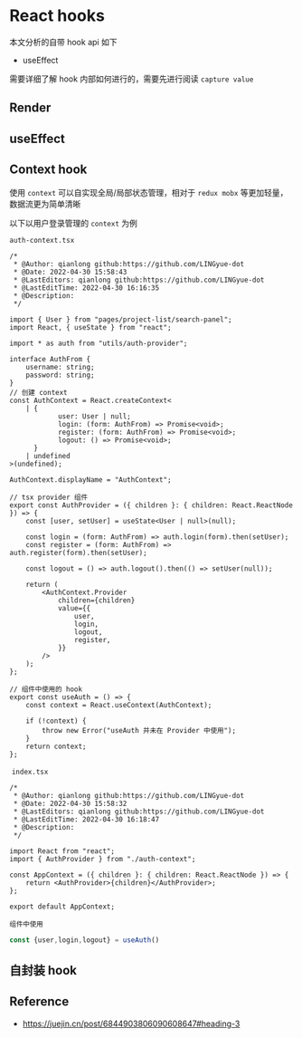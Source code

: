 # React hooks



本文分析的自带 hook api 如下

* useEffect



需要详细了解 hook 内部如何进行的，需要先进行阅读 `capture value `



## Render 











## useEffect















## Context hook

使用 `context` 可以自实现全局/局部状态管理，相对于 `redux mobx` 等更加轻量，数据流更为简单清晰

以下以用户登录管理的 `context` 为例

`auth-context.tsx`

```tsx
/*
 * @Author: qianlong github:https://github.com/LINGyue-dot
 * @Date: 2022-04-30 15:58:43
 * @LastEditors: qianlong github:https://github.com/LINGyue-dot
 * @LastEditTime: 2022-04-30 16:16:35
 * @Description:
 */

import { User } from "pages/project-list/search-panel";
import React, { useState } from "react";

import * as auth from "utils/auth-provider";

interface AuthFrom {
	username: string;
	password: string;
}
// 创建 context
const AuthContext = React.createContext<
	| {
			user: User | null;
			login: (form: AuthFrom) => Promise<void>;
			register: (form: AuthFrom) => Promise<void>;
			logout: () => Promise<void>;
	  }
	| undefined
>(undefined);

AuthContext.displayName = "AuthContext";

// tsx provider 组件
export const AuthProvider = ({ children }: { children: React.ReactNode }) => {
	const [user, setUser] = useState<User | null>(null);

	const login = (form: AuthFrom) => auth.login(form).then(setUser);
	const register = (form: AuthFrom) => auth.register(form).then(setUser);

	const logout = () => auth.logout().then(() => setUser(null));

	return (
		<AuthContext.Provider
			children={children}
			value={{
				user,
				login,
				logout,
				register,
			}}
		/>
	);
};

// 组件中使用的 hook
export const useAuth = () => {
	const context = React.useContext(AuthContext);

	if (!context) {
		throw new Error("useAuth 并未在 Provider 中使用");
	}
	return context;
};

```

​	`index.tsx`

```tsx
/*
 * @Author: qianlong github:https://github.com/LINGyue-dot
 * @Date: 2022-04-30 15:58:32
 * @LastEditors: qianlong github:https://github.com/LINGyue-dot
 * @LastEditTime: 2022-04-30 16:18:47
 * @Description:
 */

import React from "react";
import { AuthProvider } from "./auth-context";

const AppContext = ({ children }: { children: React.ReactNode }) => {
	return <AuthProvider>{children}</AuthProvider>;
};

export default AppContext;

```

`组件中使用`

```js
const {user,login,logout} = useAuth()
```













## 自封装 hook













## Reference

* https://juejin.cn/post/6844903806090608647#heading-3